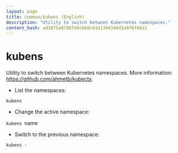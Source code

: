 ```yaml
---
layout: page
title: common/kubens (English)
description: "Utility to switch between Kubernetes namespaces."
content_hash: ad3875a07887e6cbb0c01d1394346d3a976f68a1
---
```

# kubens

Utility to switch between Kubernetes namespaces.
More information: <https://github.com/ahmetb/kubectx>.

- List the namespaces:

`kubens`

- Change the active namespace:

`kubens `<span class="tldr-var badge badge-pill bg-dark-lm bg-white-dm text-white-lm text-dark-dm font-weight-bold">name</span>

- Switch to the previous namespace:

`kubens -`
